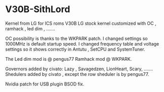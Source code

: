 V30B-SithLord
=============
Kernel from LG for ICS roms
V30B LG stock kernel customized with OC , ramhack , led dim , .......

OC possibility is thanks to the WKPARK patch.
I changed settings so 1000MHz is default startup speed.
I changed frequency table and voltage settings so it shows correctly in Antutu , SetCPU and SystemTuner.

The Led dim mod is @ pengus77
Ramhack mod @ WKPARK.

Governors added by civato: Lazy , Savagedzen, LionHeart, Scary, .......
Shedulers added by civato , except the row sheduler is by pengus77.

Nvidia patch for USB plugin BSOD fix.
